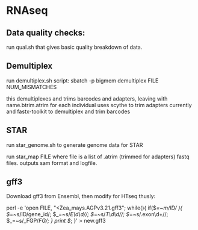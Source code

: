 # RNAseq

## Data quality checks:

run qual.sh that gives basic quality breakdown of data.

## Demultiplex

run demultiplex.sh script: sbatch -p bigmem demultiplex FILE NUM_MISMATCHES

this demultiplexes and trims barcodes and adapters, leaving with name.btrim.atrim for each individual
uses scythe to trim adapters currently and fastx-toolkit to demultiplex and trim barcodes

## STAR

run star_genome.sh to generate genome data for STAR

run star_map FILE where file is a list of .atrim (trimmed for adapters) fastq files.  outputs sam format and logfile.

## gff3

Download gff3 from Ensembl, then modify for HTseq thusly:

perl -e 'open FILE, "<Zea_mays.AGPv3.21.gff3"; while(<FILE>){ if($_=~m/ID/ ){ $_=~s/ID/gene_id/; $_=~s/_E\d\d//; $_=~s/_T\d\d//; $_=~s/\.exon\d+//; $_=~s/_FGP/_FG/; } print $_; }' > new.gff3


